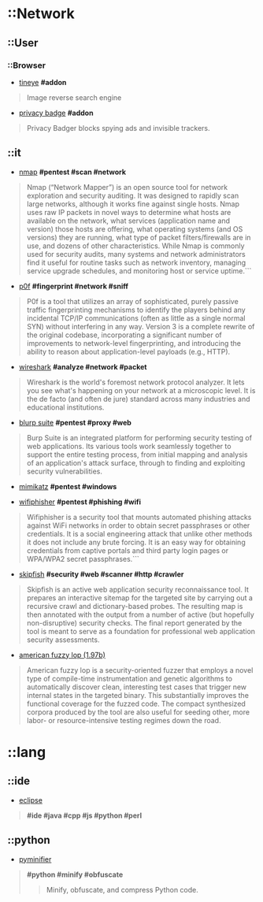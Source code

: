 # ::Network
## ::User
### ::Browser
+ [tineye](https://www.tineye.com)
__#addon__

> Image reverse search engine

+ [privacy badge](https://www.eff.org/privacybadger)
__#addon__

> Privacy Badger blocks spying ads and invisible trackers.

## ::it

+ [nmap](https://nmap.org)
__#pentest #scan #network__

> Nmap (“Network Mapper”) is an open source tool for network exploration and security auditing. It was designed to rapidly scan large networks, although it works fine against single hosts. Nmap uses raw IP packets in novel ways to determine what hosts are available on the network, what services (application name and version) those hosts are offering, what operating systems (and OS versions) they are running, what type of packet filters/firewalls are in use, and dozens of other characteristics. While Nmap is commonly used for security audits, many systems and network administrators find it useful for routine tasks such as network inventory, managing service upgrade schedules, and monitoring host or service uptime.```

+ [p0f](http://lcamtuf.coredump.cx/p0f3/)
__#fingerprint #network #sniff__

> P0f is a tool that utilizes an array of sophisticated, purely passive traffic fingerprinting mechanisms to identify the players behind any incidental TCP/IP communications (often as little as a single normal SYN) without interfering in any way. Version 3 is a complete rewrite of the original codebase, incorporating a significant number of improvements to network-level fingerprinting, and introducing the ability to reason about application-level payloads (e.g., HTTP).

+ [wireshark](https://www.wireshark.org/download.html)
__#analyze #network #packet__

> Wireshark is the world's foremost network protocol analyzer. It lets you see what's happening on your network at a microscopic level. It is the de facto (and often de jure) standard across many industries and educational institutions.

+ [blurp suite](https://portswigger.net/burp/)
__#pentest #proxy #web__

> Burp Suite is an integrated platform for performing security testing of web applications. Its various tools work seamlessly together to support the entire testing process, from initial mapping and analysis of an application's attack surface, through to finding and exploiting security vulnerabilities.

+ [mimikatz](http://blog.gentilkiwi.com/mimikatz)
__#pentest #windows__

+ [wifiphisher](https://github.com/sophron/wifiphisher)
__#pentest #phishing #wifi__

> Wifiphisher is a security tool that mounts automated phishing attacks against WiFi networks in order to obtain secret passphrases or other credentials. It is a social engineering attack that unlike other methods it does not include any brute forcing. It is an easy way for obtaining credentials from captive portals and third party login pages or WPA/WPA2 secret passphrases.```

+ [skipfish](https://code.google.com/archive/p/skipfish/)
__#security #web #scanner #http #crawler__

> Skipfish is an active web application security reconnaissance tool. It prepares an interactive sitemap for the targeted site by carrying out a recursive crawl and dictionary-based probes. The resulting map is then annotated with the output from a number of active (but hopefully non-disruptive) security checks. The final report generated by the tool is meant to serve as a foundation for professional web application security assessments.

+ [american fuzzy lop (1.97b)](http://lcamtuf.coredump.cx/afl/)

> American fuzzy lop is a security-oriented fuzzer that employs a novel type of compile-time instrumentation and genetic algorithms to automatically discover clean, interesting test cases that trigger new internal states in the targeted binary. This substantially improves the functional coverage for the fuzzed code. The compact synthesized corpora produced by the tool are also useful for seeding other, more labor- or resource-intensive testing regimes down the road.

# ::lang
## ::ide
+ [eclipse](https://eclipse.org)
>__#ide #java #cpp #js #python #perl__
## ::python
+ [pyminifier](https://liftoff.github.io/pyminifier/)
>__#python #minify #obfuscate__
>> Minify, obfuscate, and compress Python code.
